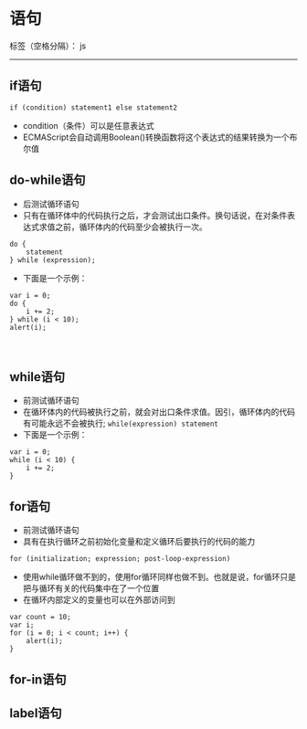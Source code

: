 # 语句

标签（空格分隔）： js

---

 if语句
------

```
if (condition) statement1 else statement2
```
  * condition（条件）可以是任意表达式
  * ECMAScript会自动调用Boolean()转换函数将这个表达式的结果转换为一个布尔值
  
do-while语句
------
* 后测试循环语句
* 只有在循环体中的代码执行之后，才会测试出口条件。换句话说，在对条件表达式求值之前，循环体内的代码至少会被执行一次。
```
do {
    statement
} while (expression);
```
* 下面是一个示例：
```
var i = 0;
do {
    i += 2;
} while (i < 10);
alert(i);
```
　

while语句
-------
* 前测试循环语句
* 在循环体内的代码被执行之前，就会对出口条件求值。因引，循环体内的代码有可能永远不会被执行;
```while(expression) statement```
* 下面是一个示例：
```
var i = 0;
while (i < 10) {
    i += 2;
}
```
for语句
------
* 前测试循环语句
* 具有在执行循环之前初始化变量和定义循环后要执行的代码的能力
```
for (initialization; expression; post-loop-expression) 
```
* 使用while循环做不到的，使用for循环同样也做不到。也就是说，for循环只是把与循环有关的代码集中在了一个位置
* 在循环内部定义的变量也可以在外部访问到
```
var count = 10;
var i;
for (i = 0; i < count; i++) {
    alert(i);
}
```
for-in语句
--------

label语句
-------

